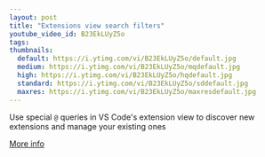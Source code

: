 ```yaml
---
layout: post
title: "Extensions view search filters"
youtube_video_id: B23EkLUyZ5o
tags:
thumbnails:
  default: https://i.ytimg.com/vi/B23EkLUyZ5o/default.jpg
  medium: https://i.ytimg.com/vi/B23EkLUyZ5o/mqdefault.jpg
  high: https://i.ytimg.com/vi/B23EkLUyZ5o/hqdefault.jpg
  standard: https://i.ytimg.com/vi/B23EkLUyZ5o/sddefault.jpg
  maxres: https://i.ytimg.com/vi/B23EkLUyZ5o/maxresdefault.jpg
---
```


Use special `@` queries in VS Code's extension view to discover new extensions and manage your existing ones

[More info](https://code.visualstudio.com/docs/editor/extension-gallery#_extensions-view-filters)
